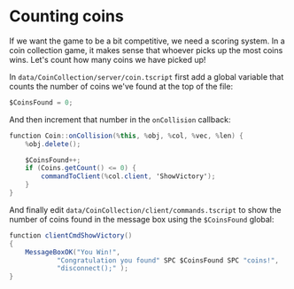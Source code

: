 # Counting coins

If we want the game to be a bit competitive, we need a scoring system. In a coin collection game, it makes sense that whoever picks up the most coins wins. Let's count how many coins we have picked up!

In `data/CoinCollection/server/coin.tscript` first add a global variable that counts the number of coins we've found at the top of the file:

```csharp
$CoinsFound = 0;
```

And then increment that number in the `onCollision` callback:

```csharp
function Coin::onCollision(%this, %obj, %col, %vec, %len) {
    %obj.delete();

    $CoinsFound++;
    if (Coins.getCount() <= 0) {
        commandToClient(%col.client, 'ShowVictory');
    }
}
```

And finally edit `data/CoinCollection/client/commands.tscript` to show the number of coins found in the message box using the `$CoinsFound` global:

```csharp
function clientCmdShowVictory()
{
    MessageBoxOK("You Win!",
            "Congratulation you found" SPC $CoinsFound SPC "coins!",
            "disconnect();" );
}
```

